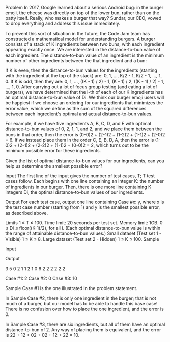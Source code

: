 Problem
In 2017, Google learned about a serious Android bug: in the burger emoji, the cheese was directly on top of the lower bun, rather than on the patty itself. Really, who makes a burger that way? Sundar, our CEO, vowed to drop everything and address this issue immediately.

To prevent this sort of situation in the future, the Code Jam team has constructed a mathematical model for understanding burgers. A burger consists of a stack of K ingredients between two buns, with each ingredient appearing exactly once. We are interested in the distance-to-bun value of each ingredient. The distance-to-bun value of an ingredient is the minimum number of other ingredients between the that ingredient and a bun:

If K is even, then the distance-to-bun values for the ingredients (starting with the ingredient at the top of the stack) are: 0, 1, ..., K/2 - 1, K/2 - 1, ..., 1, 0.
If K is odd, then they are: 0, 1, ..., ((K - 1) / 2) - 1, (K - 1) / 2, ((K - 1) / 2) - 1, ..., 1, 0.
After carrying out a lot of focus group testing (and eating a lot of burgers), we have determined that the i-th of each of our K ingredients has an optimal distance-to-bun value of Di. We think our burger emoji users will be happiest if we choose an ordering for our ingredients that minimizes the error value, which we define as the sum of the squared differences between each ingredient's optimal and actual distance-to-bun values.

For example, if we have five ingredients A, B, C, D, and E with optimal distance-to-bun values of 0, 2, 1, 1, and 2, and we place them between the buns in that order, then the error is (0-0)2 + (2-1)2 + (1-2)2 + (1-1)2 + (2-0)2 = 6. If we instead place them in the order C, E, B, D, A, then the error is (1-0)2 + (2-1)2 + (2-2)2 + (1-1)2 + (0-0)2 = 2, which turns out to be the minimum possible error for these ingredients.

Given the list of optimal distance-to-bun values for our ingredients, can you help us determine the smallest possible error?

Input
The first line of the input gives the number of test cases, T; T test cases follow. Each begins with one line containing an integer K: the number of ingredients in our burger. Then, there is one more line containing K integers Di, the optimal distance-to-bun values of our ingredients.

Output
For each test case, output one line containing Case #x: y, where x is the test case number (starting from 1) and y is the smallest possible error, as described above.

Limits
1 ≤ T ≤ 100.
Time limit: 20 seconds per test set.
Memory limit: 1GB.
0 ≤ Di ≤ floor((K-1)/2), for all i. (Each optimal distance-to-bun value is within the range of attainable distance-to-bun values.)
Small dataset (Test set 1 - Visible)
1 ≤ K ≤ 8.
Large dataset (Test set 2 - Hidden)
1 ≤ K ≤ 100.
Sample

Input
 	
Output
 
3
5
0 2 1 1 2
1
0
6
2 2 2 2 2 2

  
Case #1: 2
Case #2: 0
Case #3: 10

  
Sample Case #1 is the one illustrated in the problem statement.

In Sample Case #2, there is only one ingredient in the burger; that is not much of a burger, but our model has to be able to handle this base case! There is no confusion over how to place the one ingredient, and the error is 0.

In Sample Case #3, there are six ingredients, but all of them have an optimal distance-to-bun of 2. Any way of placing them is equivalent, and the error is 22 + 12 + 02 + 02 + 12 + 22 = 10.